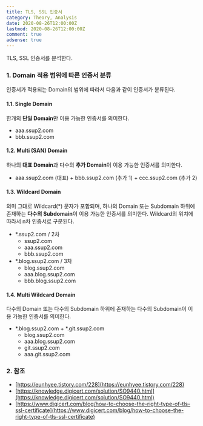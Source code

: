 ```yaml
---
title: TLS, SSL 인증서
category: Theory, Analysis
date: 2020-08-26T12:00:00Z
lastmod: 2020-08-26T12:00:00Z
comment: true
adsense: true
---
```


TLS, SSL 인증서를 분석한다.

### 1. Domain 적용 범위에 따른 인증서 분류

인증서가 적용되는 Domain의 범위에 따라서 다음과 같이 인증서가 분류된다.

#### 1.1. Single Domain

한개의 **단일 Domain**만 이용 가능한 인증서를 의미한다.

* aaa.ssup2.com
* bbb.ssup2.com

#### 1.2. Multi (SAN) Domain

하나의 **대표 Domain**과 다수의 **추가 Domain**이 이용 가능한 인증서를 의미한다.

* aaa.ssup2.com (대표) + bbb.ssup2.com (추가 1) + ccc.ssup2.com (추가 2)

#### 1.3. Wildcard Domain

의미 그대로 Wildcard(*) 문자가 포함되며, 하나의 Domain 또는 Subdomain 하위에 존재하는 **다수의 Subdomain**이 이용 가능한 인증서를 의미한다. Wildcard의 위치에 따라서 n차 인증서로 구분된다.

* *.ssup2.com / 2차
  * ssup2.com
  * aaa.ssup2.com
  * bbb.ssup2.com
* *.blog.ssup2.com / 3차
  * blog.ssup2.com
  * aaa.blog.ssup2.com
  * bbb.blog.ssup2.com

#### 1.4. Multi Wildcard Domain

다수의 Domain 또는 다수의 Subdomain 하위에 존재하는 다수의 Subdomain이 이용 가능한 인증서를 의미한다.

* *.blog.ssup2.com + *.git.ssup2.com
  * blog.ssup2.com
  * aaa.blog.ssup2.com
  * git.ssup2.com
  * aaa.git.ssup2.com

### 2. 참조

* [https://eunhyee.tistory.com/228](https://eunhyee.tistory.com/228)
* [https://knowledge.digicert.com/solution/SO9440.html](https://knowledge.digicert.com/solution/SO9440.html)
* [https://www.digicert.com/blog/how-to-choose-the-right-type-of-tls-ssl-certificate](https://www.digicert.com/blog/how-to-choose-the-right-type-of-tls-ssl-certificate)
